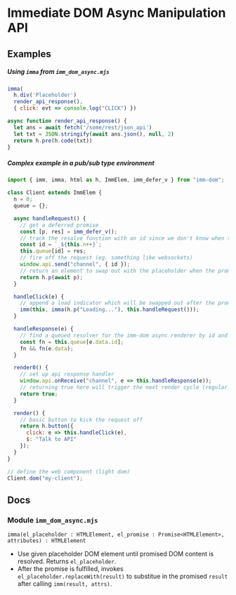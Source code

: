 # Immediate DOM Async Manipulation API

## Examples

##### Using `imma` from `imm_dom_async.mjs`

```javascript
imma(
  h.div('Placeholder')
  render_api_response(),
  { click: evt => console.log("CLICK") })

async function render_api_response() {
  let ans = await fetch('/some/rest/json_api')
  let txt = JSON.stringify(await ans.json(), null, 2)
  return h.pre(h.code(txt))
}
```

##### Complex example in a pub/sub type environment

```javascript
import { imm, imma, html as h, ImmElem, imm_defer_v } from "imm-dom";

class Client extends ImmElem {
  n = 0;
  queue = {};

  async handleRequest() {
    // get a deferred promise
    const [p, res] = imm_defer_v();
    // track the resolve function with an id since we don't know when the response will get handled
    const id = `_${this.n++}`;
    this.queue[id] = res;
    // fire off the request (eg. something like websockets)
    window.api.send("channel", { id });
    // return an element to swap out with the placeholder when the promise is resolved
    return h.p(await p);
  }

  handleClick(e) {
    // append a load indicator which will be swapped out after the promise resolves in this.handleRequest
    imm(this, imma(h.p("Loading..."), this.handleRequest()));
  }

  handleResponse(e) {
    // find a queued resolver for the imm-dom async renderer by id and call it with data
    const fn = this.queue[e.data.id];
    fn && fn(e.data);
  }

  render0() {
    // set up api response handler
    window.api.onReceive("channel", e => this.handleResponse(e));
    // returning true here will trigger the next render cycle (regular #render)
    return true;
  }

  render() {
    // basic button to kick the request off
    return h.button({
      click: e => this.handleClick(e),
      $: "Talk to API"
    });
  }
}

// define the web component (light dom)
Client.dom("my-client");
```

## Docs

### Module `imm_dom_async.mjs`

`imma(el_placeholder : HTMLElement, el_promise : Promise<HTMLElement>, attributes) : HTMLElement`

- Use given placeholder DOM element until promised DOM content is resolved. Returns `el_placeholder`.
- After the promise is fulfilled, invokes `el_placeholder.replaceWith(result)` to substitue in the promised `result` after calling `imm(result, attrs)`.